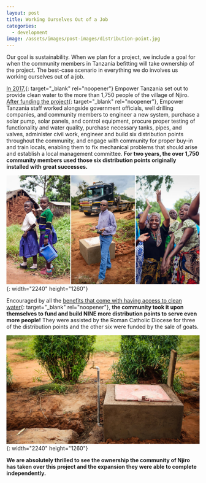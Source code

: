 ```yaml
---
layout: post
title: Working Ourselves Out of a Job
categories:
  - development
image: /assets/images/post-images/distribution-point.jpg
---
```


Our goal is sustainability. When we plan for a project, we include a goal for when the community members in Tanzania befitting will take ownership of the project. The best-case scenario in everything we do involves us working ourselves out of a job.

[In 2017,](https://empowertz.org/development/2018/03/22/world-water-day-were-5-steps-closer-to-clean-water-at-njiro/){: target="_blank" rel="noopener"}&nbsp;Empower Tanzania set out to provide clean water to the more than 1,750 people of the village of Njiro. [After funding the project](https://empowertz.org/news/2017/12/01/water-party-2017-success/){: target="_blank" rel="noopener"}, Empower Tanzania staff worked alongside government officials, well drilling companies, and community members to engineer a new system, purchase a solar pump, solar panels, and control equipment, procure proper testing of functionality and water quality, purchase necessary tanks, pipes, and valves, administer civil work, engineer and build six distribution points throughout the community, and engage with community for proper buy-in and train locals, enabling them to fix mechanical problems that should arise and establish a local management committee. **For two years, the over 1,750 community members used those six distribution points originally installed with great successes.**

![](/uploads/2021/02/19/working-ourselves-out-of-a-job/njiroupdatecollage.jpg){: width="2240" height="1260"}

Encouraged by all the [benefits that come with having access to clean water](https://empowertz.org/development/2020/07/08/6-ways-life-has-changed-in-nadaruru/){: target="_blank" rel="noopener"}, **the community took it upon themselves to fund and build NINE more distribution points to serve even more people\!** They were assisted by the Roman Catholic Diocese for three of the distribution points and the other six were funded by the sale of goats.

![](/uploads/2021/02/19/working-ourselves-out-of-a-job/distribution-point2.jpg){: width="2240" height="1260"}

**We are absolutely thrilled to see the ownership the community of Njiro has taken over this project and the expansion they were able to complete independently.**
